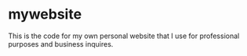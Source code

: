 # mywebsite
This is the code for my own personal website that I use for professional purposes and business inquires. 
